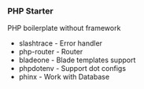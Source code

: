 ### PHP Starter

PHP boilerplate without framework

- slashtrace - Error handler
- php-router - Router
- bladeone - Blade templates support
- phpdotenv - Support dot configs
- phinx - Work with Database